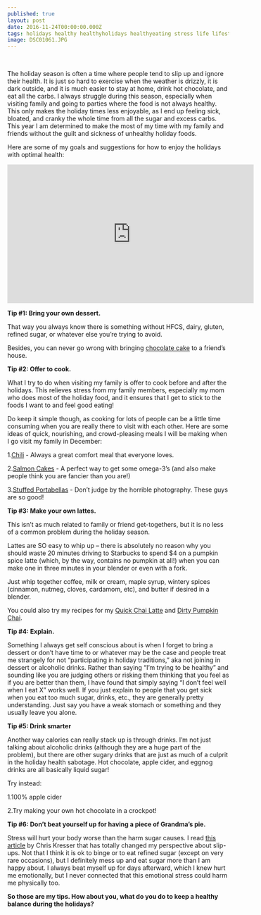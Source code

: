 ```yaml
---
published: true
layout: post
date: 2016-11-24T00:00:00.000Z
tags: holidays healthy healthyholidays healthyeating stress life lifestyle family relationships
image: DSC01061.JPG
---
```



<br>

The holiday season is often a time where people tend to slip up and ignore their health. It is just so hard to exercise when the weather is drizzly, it is dark outside, and it is much easier to stay at home, drink hot chocolate, and eat all the carbs. I always struggle during this season, especially when visiting family and going to parties where the food is not always healthy. This only makes the holiday times less enjoyable, as I end up feeling sick, bloated, and cranky the whole time from all the sugar and excess carbs. This year I am determined to make the most of my time with my family and friends without the guilt and sickness of unhealthy holiday foods.




Here are some of my goals and suggestions for how to enjoy the holidays with optimal health:




<iframe width="560" height="315" src="https://www.youtube.com/embed/17qmB4qKTkQ" frameborder="0" allowfullscreen></iframe>

<br>




**Tip #1: Bring your own dessert.**




That way you always know there is something without HFCS, dairy, gluten, refined sugar, or whatever else you’re trying to avoid.




Besides, you can never go wrong with bringing [chocolate cake](http://edibleem.com/dense-chocolate-cake-with-chocolate-drizzle) to a friend’s house. 




**Tip #2: Offer to cook.**




What I try to do when visiting my family is offer to cook before and after the holidays. This relieves stress from my family members, especially my mom who does most of the holiday food, and it ensures that I get to stick to the foods I want to and feel good eating! 




Do keep it simple though, as cooking for lots of people can be a little time consuming when you are really there to visit with each other. Here are some ideas of quick, nourishing, and crowd-pleasing meals I will be making when I go visit my family in December:




1.[Chili](http://edibleem.com/secret-ingredient-chili) - Always a great comfort meal that everyone loves.


2.[Salmon Cakes](http://balancedbites.com/content/easy-recipe-grain-free-salmon-cakes/) - A perfect way to get some omega-3’s (and also make people think you are fancier than you are!)


3.[Stuffed Portabellas](http://emily.rubennic.com/recipes/chicken-or-turkey-stuffed-portabellas-with-fresh-sage) - Don’t judge by the horrible photography. These guys are so good!





**Tip #3: Make your own lattes.**




This isn’t as much related to family or friend get-togethers, but it is no less of a common problem during the holiday season.




Lattes are SO easy to whip up – there is absolutely no reason why you should waste 20 minutes driving to Starbucks to spend $4 on a pumpkin spice latte (which, by the way, contains no pumpkin at all!) when you can make one in three minutes in your blender or even with a fork.




Just whip together coffee, milk or cream, maple syrup, wintery spices (cinnamon, nutmeg, cloves, cardamom, etc), and butter if desired in a blender.




You could also try my recipes for my [Quick Chai Latte](http://edibleem.com/quick-chai-latte) and [Dirty Pumpkin Chai](http://edibleem.com/dirty-pumpkin-chai).







**Tip #4: Explain.**




Something I always get self conscious about is when I forget to bring a dessert or don’t have time to or whatever may be the case and people treat me strangely for not “participating in holiday traditions,” aka not joining in dessert or alcoholic drinks. Rather than saying “I’m trying to be healthy” and sounding like you are judging others or risking them thinking that you feel as if you are better than them, I have found that simply saying “I don’t feel well when I eat X” works well. If you just explain to people that you get sick when you eat too much sugar, drinks, etc., they are generally pretty understanding. Just say you have a weak stomach or something and they usually leave you alone.




**Tip #5: Drink smarter**




Another way calories can really stack up is through drinks. I’m not just talking about alcoholic drinks (although they are a huge part of the problem), but there are other sugary drinks that are just as much of a culprit in the holiday health sabotage. Hot chocolate, apple cider, and eggnog drinks are all basically liquid sugar! 




Try instead:




1.100% apple cider 


2.Try making your own hot chocolate in a crockpot!





**Tip #6: Don’t beat yourself up for having a piece of Grandma’s pie.**




Stress will hurt your body worse than the harm sugar causes. I read [this article](http://chriskresser.com/is-refined-sugar-really-toxic) by Chris Kresser that has totally changed my perspective about slip-ups. Not that I think it is ok to binge or to eat refined sugar (except on very rare occasions), but I definitely mess up and eat sugar more than I am happy about. I always beat myself up for days afterward, which I knew hurt me emotionally, but I never connected that this emotional stress could harm me physically too. 



**So those are my tips. How about you, what do you do to keep a healthy balance during the holidays?**

